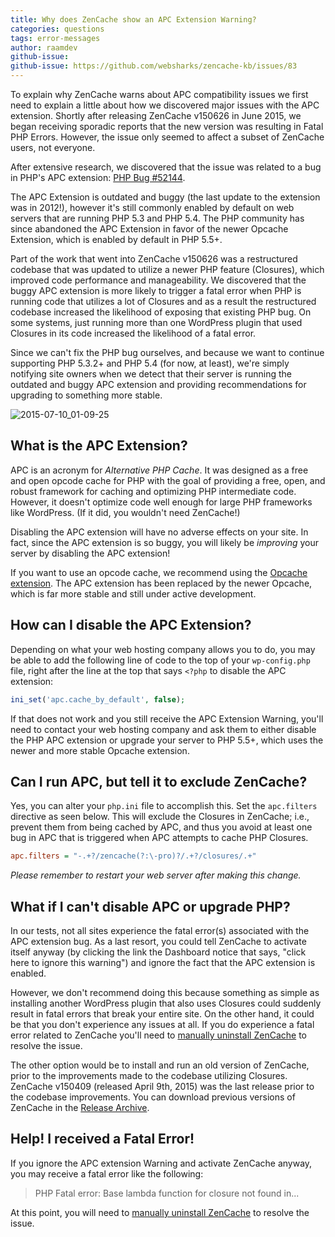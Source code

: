 ```yaml
---
title: Why does ZenCache show an APC Extension Warning?
categories: questions
tags: error-messages
author: raamdev
github-issue:
github-issue: https://github.com/websharks/zencache-kb/issues/83
---
```


To explain why ZenCache warns about APC compatibility issues we first need to explain a little about how we discovered major issues with the APC extension. Shortly after releasing ZenCache v150626 in June 2015, we began receiving sporadic reports that the new version was resulting in Fatal PHP Errors. However, the issue only seemed to affect a subset of ZenCache users, not everyone. 

After extensive research, we discovered that the issue was related to a bug in PHP's APC extension: [PHP Bug #52144](https://bugs.php.net/bug.php?id=52144).

The APC Extension is outdated and buggy (the last update to the extension was in 2012!), however it's still commonly enabled by default on web servers that are running PHP 5.3 and PHP 5.4. The PHP community has since abandoned the APC Extension in favor of the newer Opcache Extension, which is enabled by default in PHP 5.5+.

Part of the work that went into ZenCache v150626 was a restructured codebase that was updated to utilize a newer PHP feature (Closures), which improved code performance and manageability. We discovered that the buggy APC extension is more likely to trigger a fatal error when PHP is running code that utilizes a lot of Closures and as a result the restructured codebase increased the likelihood of exposing that existing PHP bug. On some systems, just running more than one WordPress plugin that used Closures in its code increased the likelihood of a fatal error.

Since we can't fix the PHP bug ourselves, and because we want to continue supporting PHP 5.3.2+ and PHP 5.4 (for now, at least), we're simply notifying site owners when we detect that their server is running the outdated and buggy APC extension and providing recommendations for upgrading to something more stable.

![2015-07-10_01-09-25](https://cloud.githubusercontent.com/assets/53005/8612560/5dfc91b6-26a0-11e5-891b-dadd8847bb04.png)

## What is the APC Extension?

APC is an acronym for _Alternative PHP Cache_. It was designed as a free and open opcode cache for PHP with the goal of providing a free, open, and robust framework for caching and optimizing PHP intermediate code. However, it doesn't optimize code well enough for large PHP frameworks like WordPress. (If it did, you wouldn't need ZenCache!)

Disabling the APC extension will have no adverse effects on your site. In fact, since the APC extension is so buggy, you will likely be _improving_ your server by disabling the APC extension!

If you want to use an opcode cache, we recommend using the [Opcache extension](http://php.net/manual/en/book.opcache.php). The APC extension has been replaced by the newer Opcache, which is far more stable and still under active development.

## How can I disable the APC Extension?

Depending on what your web hosting company allows you to do, you may be able to add the following line of code to the top of your `wp-config.php` file, right after the line at the top that says `<?php` to disable the APC extension:

```php
ini_set('apc.cache_by_default', false);
```

If that does not work and you still receive the APC Extension Warning, you'll need to contact your web hosting company and ask them to either disable the PHP APC extension or upgrade your server to PHP 5.5+, which uses the newer and more stable Opcache extension.

## Can I run APC, but tell it to exclude ZenCache?

Yes, you can alter your `php.ini` file to accomplish this. Set the `apc.filters` directive as seen below. This will exclude the Closures in ZenCache; i.e., prevent them from being cached by APC, and thus you avoid at least one bug in APC that is triggered when APC attempts to cache PHP Closures.

```ini
apc.filters = "-.+?/zencache(?:\-pro)?/.+?/closures/.+"
```

_Please remember to restart your web server after making this change._

## What if I can't disable APC or upgrade PHP?

In our tests, not all sites experience the fatal error(s) associated with the APC extension bug. As a last resort, you could tell ZenCache to activate itself anyway (by clicking the link the Dashboard notice that says, "click here to ignore this warning") and ignore the fact that the APC extension is enabled. 

However, we don't recommend doing this because something as simple as installing another WordPress plugin that also uses Closures could suddenly result in fatal errors that break your entire site. On the other hand, it could be that you don't experience any issues at all. If you do experience a fatal error related to ZenCache you'll need to [manually uninstall ZenCache](http://zencache.com/kb-article/how-do-i-uninstall-zencache/#toc-86754ab8) to resolve the issue.

The other option would be to install and run an old version of ZenCache, prior to the improvements made to the codebase utilizing Closures. ZenCache v150409 (released April 9th, 2015) was the last release prior to the codebase improvements. You can download previous versions of ZenCache in the [Release Archive](http://zencache.com/release-archive/).

## Help! I received a Fatal Error!

If you ignore the APC extension Warning and activate ZenCache anyway, you may receive a fatal error like the following:

> PHP Fatal error: Base lambda function for closure not found in...

At this point, you will need to [manually uninstall ZenCache](http://zencache.com/kb-article/how-do-i-uninstall-zencache/#toc-86754ab8) to resolve the issue.